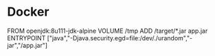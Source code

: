 # Docker

FROM openjdk:8u111-jdk-alpine
VOLUME /tmp
ADD /target/*.jar app.jar
ENTRYPOINT ["java","-Djava.security.egd=file:/dev/./urandom","-jar","/app.jar"]
